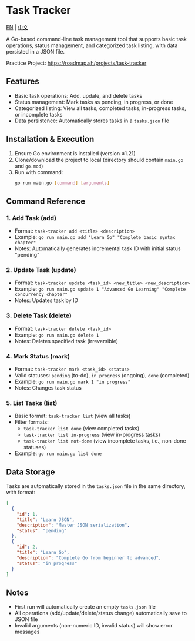 # Task Tracker

[EN](README.md) | [中文](README_cn.md)

A Go-based command-line task management tool that supports basic task operations, status management, and categorized task listing, with data persisted in a JSON file.

Practice Project: https://roadmap.sh/projects/task-tracker

## Features
- Basic task operations: Add, update, and delete tasks
- Status management: Mark tasks as pending, in progress, or done
- Categorized listing: View all tasks, completed tasks, in-progress tasks, or incomplete tasks
- Data persistence: Automatically stores tasks in a `tasks.json` file

## Installation & Execution
1. Ensure Go environment is installed (version ≥1.21)
2. Clone/download the project to local (directory should contain `main.go` and `go.mod`)
3. Run with command:
   ```bash
   go run main.go [command] [arguments]
   ```

## Command Reference
### 1. Add Task (add)
- Format: `task-tracker add <title> <description>`
- Example: `go run main.go add "Learn Go" "Complete basic syntax chapter"`
- Notes: Automatically generates incremental task ID with initial status "pending"

### 2. Update Task (update)
- Format: `task-tracker update <task_id> <new_title> <new_description>`
- Example: `go run main.go update 1 "Advanced Go Learning" "Complete concurrency chapter"`
- Notes: Updates task by ID

### 3. Delete Task (delete)
- Format: `task-tracker delete <task_id>`
- Example: `go run main.go delete 1`
- Notes: Deletes specified task (irreversible)

### 4. Mark Status (mark)
- Format: `task-tracker mark <task_id> <status>`
- Valid statuses: `pending` (to-do), `in progress` (ongoing), `done` (completed)
- Example: `go run main.go mark 1 "in progress"`
- Notes: Changes task status

### 5. List Tasks (list)
- Basic format: `task-tracker list` (view all tasks)
- Filter formats:
  - `task-tracker list done` (view completed tasks)
  - `task-tracker list in-progress` (view in-progress tasks)
  - `task-tracker list not-done` (view incomplete tasks, i.e., non-done statuses)
- Example: `go run main.go list done`

## Data Storage
Tasks are automatically stored in the `tasks.json` file in the same directory, with format:
```json
[
  {
    "id": 1,
    "title": "Learn JSON",
    "description": "Master JSON serialization",
    "status": "pending"
  },
  {
    "id": 2,
    "title": "Learn Go",
    "description": "Complete Go from beginner to advanced",
    "status": "in progress"
  }
]
```

## Notes
- First run will automatically create an empty `tasks.json` file
- All operations (add/update/delete/status change) automatically save to JSON file
- Invalid arguments (non-numeric ID, invalid status) will show error messages
```
